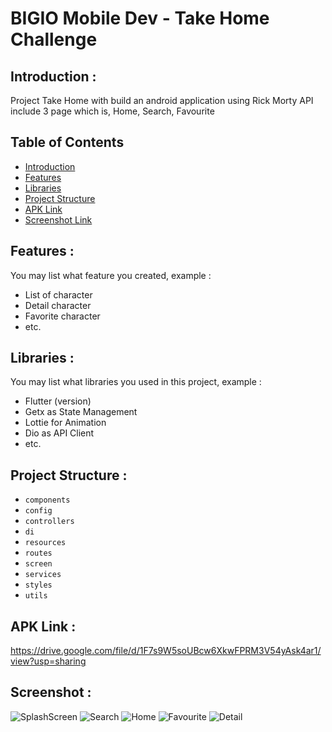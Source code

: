 # BIGIO Mobile Dev - Take Home Challenge

## <a name="introduction"></a> Introduction :
Project Take Home with build an android application using Rick Morty API include 3 page which is, Home, Search, Favourite

## Table of Contents

- [Introduction](#introduction)
- [Features](#features)
- [Libraries](#libraries)
- [Project Structure](#project-structures)
- [APK Link](#apk-link)
- [Screenshot Link](#screenshot)

## <a name="features"></a> Features :
You may list what feature you created, example :
- List of character
- Detail character
- Favorite character
- etc.


## <a name="libraries"></a> Libraries :
You may list what libraries you used in this project, example :
- Flutter (version)
- Getx as State Management
- Lottie for Animation
- Dio as API Client
- etc.

## <a name="project-structures"></a> Project Structure :
* `components`
* `config`
* `controllers`
* `di`
* `resources`
* `routes`
* `screen`
* `services`
* `styles`
* `utils`


## <a name="apk-link"></a> APK Link :
https://drive.google.com/file/d/1F7s9W5soUBcw6XkwFPRM3V54yAsk4ar1/view?usp=sharing

## <a name="screenshot"></a> Screenshot :
![SplashScreen](https://github.com/MuhBintang/TakeHome/assets/144430937/72400d8d-84a7-422f-bf27-5cc0e8050399)
![Search](https://github.com/MuhBintang/TakeHome/assets/144430937/00d3523f-d329-48a7-b552-1d4aa47f6f18)
![Home](https://github.com/MuhBintang/TakeHome/assets/144430937/9fa8c0f3-604d-48c0-9664-d6907f9eb710)
![Favourite](https://github.com/MuhBintang/TakeHome/assets/144430937/d7416d9b-95f1-49c1-a94b-6b39c512723f)
![Detail](https://github.com/MuhBintang/TakeHome/assets/144430937/634b6c45-f67a-43cc-a4ab-376caa924bf6)
